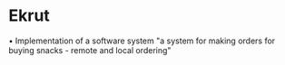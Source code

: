 # Ekrut
• Implementation of a software system "a system for making orders for buying snacks - remote and local ordering"

